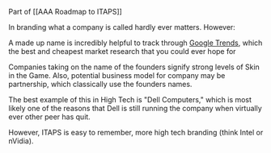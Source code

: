 Part of [[AAA Roadmap to ITAPS]]

In branding what a company is called hardly ever matters.  However:

A made up name is incredibly helpful to track through [Google Trends](https://trends.google.com/trends/), which the best and cheapest market research that you could ever hope for

Companies taking on the name of the founders signify strong levels of Skin in the Game.  Also, potential business model for company may be partnership, which classically use the founders names.

The best example of this in High Tech is "Dell Computers," which is most likely one of the reasons that Dell is still running the company when virtually ever other peer has quit.  

However, ITAPS is easy to remember, more high tech branding (think Intel or nVidia).  